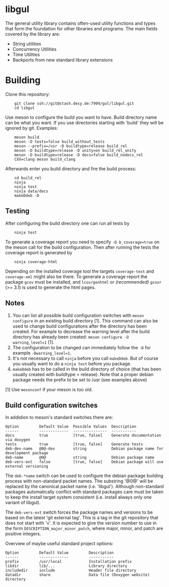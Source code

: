 # libgul

The general utility library contains often-used utility functions and types that form the foundation for other libraries and programs. The main fields covered by the library are:

  * String utilities
  * Concurrency Utilities
  * Time Utilities
  * Backports from new standard library extensions

# Building

Clone this repository:

        git clone ssh://git@stash.desy.de:7999/gul/libgul.git
        cd libgul

Use meson to configure the build you want to have. Build directory name can be what you want. If you use directories starting with 'build' they will be ignored by git. Examples:

        meson build
        meson -D tests=false build_without_tests
        meson --prefix=/usr -D buildtype=release build_rel
        meson -D buildtype=release -D unity=on build_rel_unity
        meson -D buildtype=release -D docs=false build_nodocs_rel
        CXX=clang meson build_clang

Afterwards enter you build directory and fire the build process:

        cd build_rel
        ninja
        ninja test
        ninja data/docs
        makeDdeb -D

## Testing

After configuring the build directory one can run all tests by

        ninja test

To generate a coverage report you need to specify ``-D b_coverage=true`` on the meson call for the build configuration. Then after running the tests the coverage report is generated by

        ninja coverage-html

Depending on the installed coverage tool the targets ``coverage-text`` and ``coverage-xml`` might also be there. To generate a coverage report the package ``gcov`` must be installed, and ``lcov/genhtml`` or *(recommended)* ``gcovr`` (>= 3.1) is used to generate the html pages.

## Notes

1. You can list all possible build configuration switches with ``meson configure`` in an existing build directory [1]. This command can also be used to change build configurations after the directory has been created. For example to decrease the warning level after the build directory has already been created: ``meson configure -D warning_level=1`` [1].
2. The configuration to be changed can immediately follow the ``-D`` for example ``-Dwarning_level=1``.
3. It's not necessary to call ``ninja`` before you call ``makeDdeb``. But of course you usually want to do a ``ninja test`` before you package.
4. ``makeDdeb`` has to be called in the build directory of choice (that has been usually created with buildtype = release). Note that a proper debian package needs the prefix to be set to /usr (see examples above)

[1] Use ``mesonconf`` if your meson is too old.

## Build configuration switches

In addidion to meson's standard switches there are:

    Option         Default Value  Possible Values  Description
    ------         -------------  ---------------  -----------
    docs           true           [true, false]    Generate documentation via doxygen
    tests          true           [true, false]    Generate tests
    deb-dev-name   @0@-dev        string           Debian package name for development package
    deb-name       @0@            string           Debian package name
    deb-vers-ext   false          [true, false]    Debian package will use external versioning


The ``deb-*name`` switch can be used to configure the debian package building process with non-standard packet names. The substring '@0@' will be replaced by the canonical packet name (i.e. 'libgul'). Although non-standard packages automatically conflict with standard packages care must be taken to keep the install target system consistent (i.e. install always only one variant of libgul).

The ``deb-vers-ext`` switch forces the package names and versions to be based on the latest 'git external tag'. This is a tag in the git repository that does not start with 'v'. It is expected to give the version number to use in the form ``DESCRIPTION_major_minor_patch``, where major, minor, and patch are positive integers.

Overview of maybe useful standard project options:

    Option         Default Value         Description
    ------         -------------         -----------
    prefix         /usr/local            Installation prefix
    libdir         lib/...               Library directory
    includedir     include               Header file directory
    datadir        share                 Data file (Doxygen website) directory

